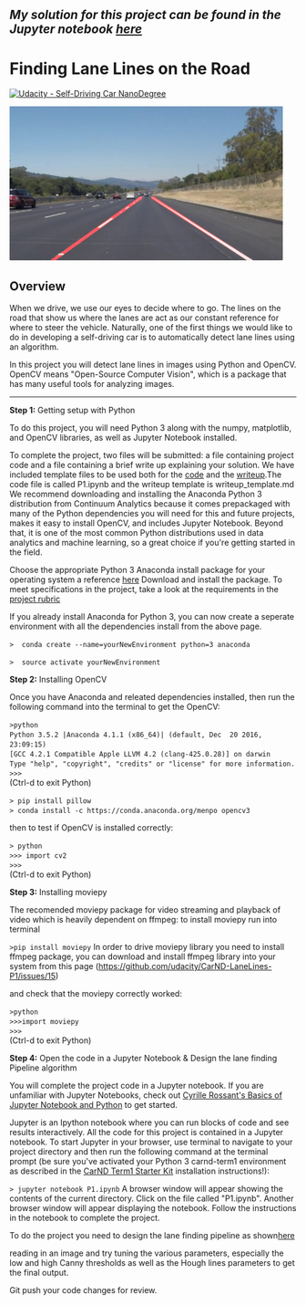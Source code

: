 ## *My solution for this project can be found in the Jupyter notebook [here](https://github.com/soumya-basak/CarND-LaneLines-P1/blob/master/P1.ipynb)*

# **Finding Lane Lines on the Road** 
[![Udacity - Self-Driving Car NanoDegree](https://s3.amazonaws.com/udacity-sdc/github/shield-carnd.svg)](http://www.udacity.com/drive)

<img src="examples/laneLines_thirdPass.jpg" width="480" alt="Combined Image" />

Overview
---

When we drive, we use our eyes to decide where to go.  The lines on the road that show us where the lanes are act as our constant reference for where to steer the vehicle.  Naturally, one of the first things we would like to do in developing a self-driving car is to automatically detect lane lines using an algorithm.

In this project you will detect lane lines in images using Python and OpenCV.  OpenCV means "Open-Source Computer Vision", which is a package that has many useful tools for analyzing images.  

---
**Step 1:** Getting setup with Python

To do this project, you will need Python 3 along with the numpy, matplotlib, and OpenCV libraries, as well as Jupyter Notebook installed. 

To complete the project, two files will be submitted: a file containing project code and a file containing a brief write up explaining your solution. We have included template files to be used both for the [code](https://github.com/udacity/CarND-LaneLines-P1/blob/master/P1.ipynb) and the [writeup](https://github.com/udacity/CarND-LaneLines-P1/blob/master/writeup_template.md).The code file is called P1.ipynb and the writeup template is writeup_template.md 
We recommend downloading and installing the Anaconda Python 3 distribution from Continuum Analytics because it comes prepackaged with many of the Python dependencies you will need for this and future projects, makes it easy to install OpenCV, and includes Jupyter Notebook.  Beyond that, it is one of the most common Python distributions used in data analytics and machine learning, so a great choice if you're getting started in the field.

Choose the appropriate Python 3 Anaconda install package for your operating system a reference [here](https://github.com/udacity/CarND-Term1-Starter-Kit/blob/master/doc/configure_via_anaconda.md) Download and install the package.
To meet specifications in the project, take a look at the requirements in the [project rubric](https://review.udacity.com/#!/rubrics/322/view)

If you already install Anaconda for Python 3, you can now create a seperate environment with all the dependencies install from the above page.


`>  conda create --name=yourNewEnvironment python=3 anaconda`

`>  source activate yourNewEnvironment`

**Step 2:** Installing OpenCV

Once you have Anaconda and releated dependencies installed, then run the following command into the terminal to get the OpenCV:

`>python`    
`Python 3.5.2 |Anaconda 4.1.1 (x86_64)| (default, Dec  20 2016, 23:09:15)`  
`[GCC 4.2.1 Compatible Apple LLVM 4.2 (clang-425.0.28)] on darwin`  
`Type "help", "copyright", "credits" or "license" for more information.`  
`>>>`   
(Ctrl-d to exit Python)

`> pip install pillow`  
`> conda install -c https://conda.anaconda.org/menpo opencv3`

then to test if OpenCV is installed correctly:

`> python`  
`>>> import cv2`  
`>>>`  
(Ctrl-d to exit Python)

**Step 3:** Installing moviepy 

The recomended moviepy package for video streaming and playback of video which is heavily dependent on ffmpeg:
to install moviepy run into terminal

`>pip install moviepy`
In order to drive moviepy library you need to install ffmpeg package, you can download and install ffmpeg library into your system from this page (https://github.com/udacity/CarND-LaneLines-P1/issues/15)

and check that the moviepy correctly worked:

`>python`  
`>>>import moviepy`  
`>>>`  
(Ctrl-d to exit Python)




**Step 4:** Open the code in a Jupyter Notebook & Design the lane finding Pipeline algorithm

You will complete the project code in a Jupyter notebook.  If you are unfamiliar with Jupyter Notebooks, check out <A HREF="https://www.packtpub.com/books/content/basics-jupyter-notebook-and-python" target="_blank">Cyrille Rossant's Basics of Jupyter Notebook and Python</A> to get started.

Jupyter is an Ipython notebook where you can run blocks of code and see results interactively.  All the code for this project is contained in a Jupyter notebook. To start Jupyter in your browser, use terminal to navigate to your project directory and then run the following command at the terminal prompt (be sure you've activated your Python 3 carnd-term1 environment as described in the [CarND Term1 Starter Kit](https://github.com/udacity/CarND-Term1-Starter-Kit/blob/master/README.md) installation instructions!):

`> jupyter notebook P1.ipynb`
A browser window will appear showing the contents of the current directory.  Click on the file called "P1.ipynb".  Another browser window will appear displaying the notebook.  Follow the instructions in the notebook to complete the project.  

To do the project you need to design the lane finding pipeline as shown[here](https://github.com/soumya-basak/CarND-LaneLines-P1/blob/master/P1.ipynb)

reading in an image and try tuning the various parameters, especially the low and high Canny thresholds as well as the Hough lines parameters to get the final output.

Git push your code changes for review.








